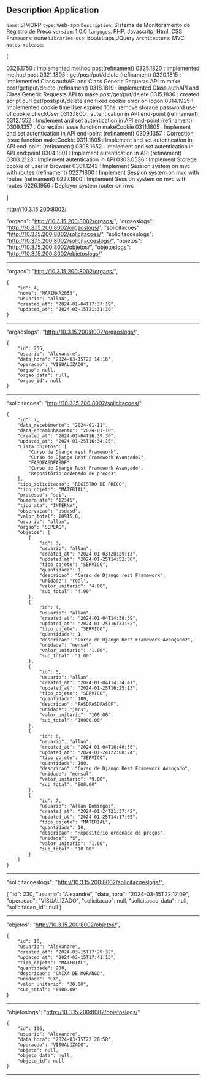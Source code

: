 ## Description Application

`Name`: SIMORP
`type`: web-app
`Description`: Sistema de Monitoramento de Registro de Preço
`version`: 1.0.0
`languges`: PHP, Javascritp, Html, CSS
`Framework`: none
`Libraries-use`: Bootstraps,JQuery
`Architecture`: MVC
`Notes-release`:

[

0326.1750 : implemented method post(refinament)
0325.1820 : implemented method post
0321.1805 : get/post/put/delete (refinament)
0320.1815 : implemented Class authAPI and Class Generic Requests API to make post/get/put/delete (refinament)
0318.1819 : implemented Class authAPI and Class Generic Requests API to make post/get/put/delete
0315.1836 : created script curl get/post/put/delete and fixed cookie error on logon
0314.1925 : Implemented cookie timeUser expired 10hs, remove storage password user of cookie checkUser
0313.1800 : autentication in API end-point (refinament)
0312.1552 : Implement and set autentication in API end-point (refinament)
0309.1357 : Correction issue function makeCookie
0311.1805 : Implement and set autentication in API end-point (refinament)
0309.1357 : Correction issue function makeCookie
0311.1805 : Implement and set autentication in API end-point (refinament) 
0308.1652 : Implement and set autentication in API end:point
0304.1801 : Implement autentication in API (refinament)
0303.2123 : Implement autentication in API
0303.0536 : Implement Storege cookie of user in browser
0301.1243 : Implement Session system on mvc with routes (refinament)
0227.1800 : Implement Session system on mvc with routes (refinament)
0227.1800 : Implement Session system on mvc with routes
0226.1956 : Deployer system router on mvc

]


 http://10.3.15.200:8002/

 "orgaos": "http://10.3.15.200:8002/orgaos/",
 "orgaoslogs": "http://10.3.15.200:8002/orgaoslogs/",
 "solicitacoes": "http://10.3.15.200:8002/solicitacoes/",
 "solicitacoeslogs": "http://10.3.15.200:8002/solicitacoeslogs/",
 "objetos": "http://10.3.15.200:8002/objetos/",
 "objetoslogs": "http://10.3.15.200:8002/objetoslogs/"

-------------------------------------------------------------------------------

 "orgaos": "http://10.3.15.200:8002/orgaos/",

    {
        "id": 4,
        "nome": "MARINHA2055",
        "usuario": "allan",
        "created_at": "2024-01-04T17:37:19",
        "updated_at": "2024-03-15T21:31:30"
    }

--------------------------------------------------------------------------------

"orgaoslogs": "http://10.3.15.200:8002/orgaoslogs/",

    {
        "id": 255,
        "usuario": "Alexandre",
        "data_hora": "2024-03-15T22:14:16",
        "operacao": "VISUALIZADO",
        "orgao": null,
        "orgao_data": null,
        "orgao_id": null
    }

--------------------------------------------------------------------------------

"solicitacoes": "http://10.3.15.200:8002/solicitacoes/",


    {
        "id": 7,
        "data_recebimento": "2024-01-11",
        "data_encaminhamento": "2024-01-10",
        "created_at": "2024-01-04T16:39:30",
        "updated_at": "2024-01-25T16:34:15",
        "Lista_objetos": [
            "Curso de Django rest Framework",
            "Curso de Django Rest Framework Avançado2",
            "FASDFASDFASDF",
            "Curso de Django Rest Framework Avançado",
            "Repositório ordenado de preços"
        ],
        "tipo_solicitacao": "REGISTRO DE PRECO",
        "tipo_objeto": "MATERIAL",
        "processo": "sei",
        "numero_ata": "12345",
        "tipo_ata": "INTERNA",
        "observacao": "asdasd",
        "valor_total": 10915.0,
        "usuario": "allan",
        "orgao": "SEPLAG",
        "objetos": [
            {
                "id": 3,
                "usuario": "allan",
                "created_at": "2024-01-03T20:29:13",
                "updated_at": "2024-01-25T14:52:36",
                "tipo_objeto": "SERVICO",
                "quantidade": 1,
                "descricao": "Curso de Django rest Framework",
                "unidade": "real",
                "valor_unitario": "4.00",
                "sub_total": "4.00"
            },
            {
                "id": 4,
                "usuario": "allan",
                "created_at": "2024-01-04T14:30:39",
                "updated_at": "2024-01-25T16:33:52",
                "tipo_objeto": "SERVICO",
                "quantidade": 1,
                "descricao": "Curso de Django Rest Framework Avançado2",
                "unidade": "mensal",
                "valor_unitario": "1.00",
                "sub_total": "1.00"
            },
            {
                "id": 5,
                "usuario": "allan",
                "created_at": "2024-01-04T14:34:41",
                "updated_at": "2024-01-25T16:25:13",
                "tipo_objeto": "SERVICO",
                "quantidade": 100,
                "descricao": "FASDFASDFASDF",
                "unidade": "jars",
                "valor_unitario": "100.00",
                "sub_total": "10000.00"
            },
            {
                "id": 6,
                "usuario": "allan",
                "created_at": "2024-01-04T16:40:56",
                "updated_at": "2024-01-24T22:00:24",
                "tipo_objeto": "SERVICO",
                "quantidade": 100,
                "descricao": "Curso de Django Rest Framework Avançado",
                "unidade": "mensal",
                "valor_unitario": "9.00",
                "sub_total": "900.00"
            },
            {
                "id": 7,
                "usuario": "Allan Domingos",
                "created_at": "2024-01-24T21:37:42",
                "updated_at": "2024-01-25T14:17:05",
                "tipo_objeto": "MATERIAL",
                "quantidade": 10,
                "descricao": "Repositório ordenado de preços",
                "unidade": "$",
                "valor_unitario": "1.00",
                "sub_total": "10.00"
            }
        ]
    }
    
--------------------------------------------------------------------------

"solicitacoeslogs": "http://10.3.15.200:8002/solicitacoeslogs/",

   {
        "id": 230,
        "usuario": "Alexandre",
        "data_hora": "2024-03-15T22:17:09",
        "operacao": "VISUALIZADO",
        "solicitacao": null,
        "solicitacao_data": null,
        "solicitacao_id": null
    }

-------------------------------------------------------------------------

"objetos": "http://10.3.15.200:8002/objetos/",


    {
        "id": 10,
        "usuario": "Alexandre",
        "created_at": "2024-03-15T17:29:32",
        "updated_at": "2024-03-15T17:41:13",
        "tipo_objeto": "MATERIAL",
        "quantidade": 200,
        "descricao": "CAIXA DE MORANGO",
        "unidade": "CX",
        "valor_unitario": "30.00",
        "sub_total": "6000.00"
    }

--------------------------------------------------------------------------

"objetoslogs": "http://10.3.15.200:8002/objetoslogs/"

    {
        "id": 106,
        "usuario": "Alexandre",
        "data_hora": "2024-03-15T22:20:58",
        "operacao": "VISUALIZADO",
        "objeto": null,
        "objeto_data": null,
        "objeto_id": null
    }

-------------------------------------------------------------------------